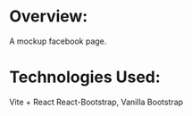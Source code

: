 # Overview:
A mockup facebook page.

# Technologies Used:
Vite + React
React-Bootstrap, Vanilla Bootstrap
